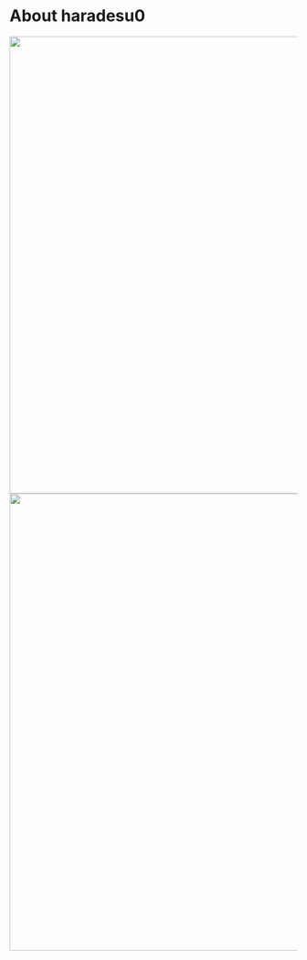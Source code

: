 # About haradesu0
<img width=800 src="https://raw.githubusercontent.com/haradesu0/haradesu0/main/profile-summary-card-output/algolia/0-profile-details.svg"><br>
<img width=800 src="https://github-profile-trophy.vercel.app/?username=haradesu0&theme=algolia&column=9"><br>
